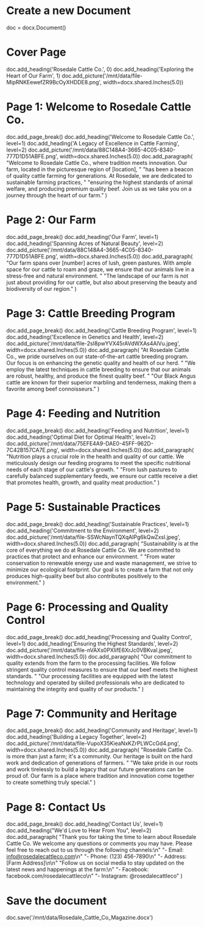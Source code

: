 # Create a new Document
doc = docx.Document()

# Cover Page
doc.add_heading('Rosedale Cattle Co.', 0)
doc.add_heading('Exploring the Heart of Our Farm', 1)
doc.add_picture('/mnt/data/file-MipRNKEewefZR9BcOyXHDDE8.png', width=docx.shared.Inches(5.0))

# Page 1: Welcome to Rosedale Cattle Co.
doc.add_page_break()
doc.add_heading('Welcome to Rosedale Cattle Co.', level=1)
doc.add_heading('A Legacy of Excellence in Cattle Farming', level=2)
doc.add_picture('/mnt/data/88C148A4-3665-4C05-8340-777D1D51ABFE.png', width=docx.shared.Inches(5.0))
doc.add_paragraph(
    "Welcome to Rosedale Cattle Co., where tradition meets innovation. Our farm, located in the picturesque region of [location], "
    "has been a beacon of quality cattle farming for generations. At Rosedale, we are dedicated to sustainable farming practices, "
    "ensuring the highest standards of animal welfare, and producing premium quality beef. Join us as we take you on a journey through the heart of our farm."
)

# Page 2: Our Farm
doc.add_page_break()
doc.add_heading('Our Farm', level=1)
doc.add_heading('Spanning Acres of Natural Beauty', level=2)
doc.add_picture('/mnt/data/88C148A4-3665-4C05-8340-777D1D51ABFE.png', width=docx.shared.Inches(5.0))
doc.add_paragraph(
    "Our farm spans over [number] acres of lush, green pastures. With ample space for our cattle to roam and graze, we ensure that our animals live in a stress-free and natural environment. "
    "The landscape of our farm is not just about providing for our cattle, but also about preserving the beauty and biodiversity of our region."
)

# Page 3: Cattle Breeding Program
doc.add_page_break()
doc.add_heading('Cattle Breeding Program', level=1)
doc.add_heading('Excellence in Genetics and Health', level=2)
doc.add_picture('/mnt/data/file-2sI8pwYVX45rAVdWXAs4AlVu.jpeg', width=docx.shared.Inches(5.0))
doc.add_paragraph(
    "At Rosedale Cattle Co., we pride ourselves on our state-of-the-art cattle breeding program. Our focus is on enhancing the genetic quality and health of our herd. "
    "We employ the latest techniques in cattle breeding to ensure that our animals are robust, healthy, and produce the finest quality beef. "
    "Our Black Angus cattle are known for their superior marbling and tenderness, making them a favorite among beef connoisseurs."
)

# Page 4: Feeding and Nutrition
doc.add_page_break()
doc.add_heading('Feeding and Nutrition', level=1)
doc.add_heading('Optimal Diet for Optimal Health', level=2)
doc.add_picture('/mnt/data/75EFE4A9-DAE0-45FF-962D-7C42B157CA7E.png', width=docx.shared.Inches(5.0))
doc.add_paragraph(
    "Nutrition plays a crucial role in the health and quality of our cattle. We meticulously design our feeding programs to meet the specific nutritional needs of each stage of our cattle's growth. "
    "From lush pastures to carefully balanced supplementary feeds, we ensure our cattle receive a diet that promotes health, growth, and quality meat production."
)

# Page 5: Sustainable Practices
doc.add_page_break()
doc.add_heading('Sustainable Practices', level=1)
doc.add_heading('Commitment to the Environment', level=2)
doc.add_picture('/mnt/data/file-SSWcNaynTQXqAIPg6kQwZxsl.jpeg', width=docx.shared.Inches(5.0))
doc.add_paragraph(
    "Sustainability is at the core of everything we do at Rosedale Cattle Co. We are committed to practices that protect and enhance our environment. "
    "From water conservation to renewable energy use and waste management, we strive to minimize our ecological footprint. Our goal is to create a farm that not only produces high-quality beef but also contributes positively to the environment."
)

# Page 6: Processing and Quality Control
doc.add_page_break()
doc.add_heading('Processing and Quality Control', level=1)
doc.add_heading('Ensuring the Highest Standards', level=2)
doc.add_picture('/mnt/data/file-nVAXs0PXlifE6XrJc0VBKvaI.jpeg', width=docx.shared.Inches(5.0))
doc.add_paragraph(
    "Our commitment to quality extends from the farm to the processing facilities. We follow stringent quality control measures to ensure that our beef meets the highest standards. "
    "Our processing facilities are equipped with the latest technology and operated by skilled professionals who are dedicated to maintaining the integrity and quality of our products."
)

# Page 7: Community and Heritage
doc.add_page_break()
doc.add_heading('Community and Heritage', level=1)
doc.add_heading('Building a Legacy Together', level=2)
doc.add_picture('/mnt/data/file-VupoX35KieaNxKZrPLWCcGd4.png', width=docx.shared.Inches(5.0))
doc.add_paragraph(
    "Rosedale Cattle Co. is more than just a farm; it's a community. Our heritage is built on the hard work and dedication of generations of farmers. "
    "We take pride in our roots and work tirelessly to build a legacy that our future generations can be proud of. Our farm is a place where tradition and innovation come together to create something truly special."
)

# Page 8: Contact Us
doc.add_page_break()
doc.add_heading('Contact Us', level=1)
doc.add_heading("We'd Love to Hear From You", level=2)
doc.add_paragraph(
    "Thank you for taking the time to learn about Rosedale Cattle Co. We welcome any questions or comments you may have. Please feel free to reach out to us through the following channels:\n"
    "- Email: info@rosedalecattleco.com\n"
    "- Phone: (123) 456-7890\n"
    "- Address: [Farm Address]\n\n"
    "Follow us on social media to stay updated on the latest news and happenings at the farm:\n"
    "- Facebook: facebook.com/rosedalecattleco\n"
    "- Instagram: @rosedalecattleco"
)

# Save the document
doc.save('/mnt/data/Rosedale_Cattle_Co_Magazine.docx')
